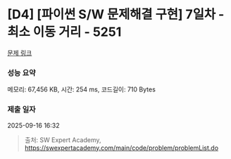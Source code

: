 # [D4] [파이썬 S/W 문제해결 구현] 7일차 - 최소 이동 거리 - 5251 

[문제 링크](https://swexpertacademy.com/main/code/problem/problemDetail.do?contestProbId=AWUS6BAaI4oDFAVT) 

### 성능 요약

메모리: 67,456 KB, 시간: 254 ms, 코드길이: 710 Bytes

### 제출 일자

2025-09-16 16:32



> 출처: SW Expert Academy, https://swexpertacademy.com/main/code/problem/problemList.do